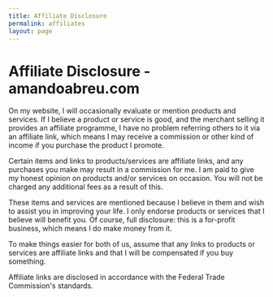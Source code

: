 ```yaml
---
title: Affiliate Disclosure
permalink: affiliates
layout: page
---
```

# Affiliate Disclosure - amandoabreu.com

On my website, I will occasionally evaluate or mention products and services. If I believe a product or service is good, and the merchant selling it provides an affiliate programme, I have no problem referring others to it via an affiliate link, which means I may receive a commission or other kind of income if you purchase the product I promote.

Certain items and links to products/services are affiliate links, and any purchases you make may result in a commission for me. I am paid to give my honest opinion on products and/or services on occasion. You will not be charged any additional fees as a result of this.

These items and services are mentioned because I believe in them and wish to assist you in improving your life. I only endorse products or services that I believe will benefit you. Of course, full disclosure: this is a for-profit business, which means I do make money from it.

To make things easier for both of us, assume that any links to products or services are affiliate links and that I will be compensated if you buy something. 

Affiliate links are disclosed in accordance with the Federal Trade Commission's standards.